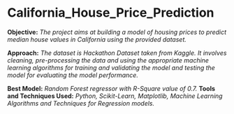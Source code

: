 # California_House_Price_Prediction

**Objective:** *The project aims at building a model of housing prices to predict median house values in California using the provided dataset.*

**Approach:** *The dataset is Hackathon Dataset taken from Kaggle. It involves cleaning, pre-processing the data and using the appropriate machine learning algorithms for training and validating the model and testing the model for evaluating the model performance.* 
 
**Best Model:** *Random Forest regressor with R-Square value of 0.7.*
**Tools and Techniques Used:** *Python, Scikit-Learn, Matplotlib, Machine Learning Algorithms and Techniques for Regression models.*
